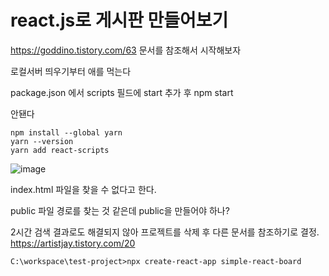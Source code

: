 # react.js로 게시판 만들어보기
https://goddino.tistory.com/63 문서를 참조해서 시작해보자

로컬서버 띄우기부터 애를 먹는다
 
package.json 에서 scripts 필드에 start 추가 후 npm start

안됀다


    npm install --global yarn
    yarn --version
    yarn add react-scripts


![image](https://user-images.githubusercontent.com/100139289/215260042-a81c119f-4953-4548-a848-6c7bb95d4fc8.png)

index.html 파일을 찾을 수 없다고 한다.

public 파일 경로를 찾는 것 같은데 public을 만들어야 하나?

2시간 검색 결과로도 해결되지 않아 프로젝트를 삭제 후 다른 문서를 참조하기로 결정.
https://artistjay.tistory.com/20

    C:\workspace\test-project>npx create-react-app simple-react-board
    
